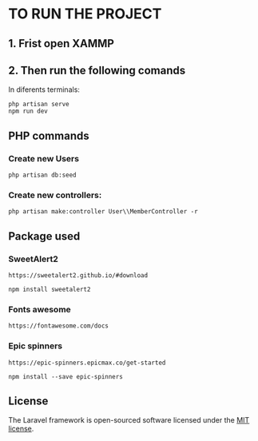 
# TO RUN THE PROJECT
## 1. Frist open XAMMP
## 2. Then run the following comands
In diferents terminals:

    php artisan serve
    npm run dev
## PHP commands
### Create new Users
    php artisan db:seed

### Create new controllers:
    php artisan make:controller User\\MemberController -r

## Package used
### SweetAlert2
    https://sweetalert2.github.io/#download

    npm install sweetalert2
### Fonts awesome
    https://fontawesome.com/docs

### Epic spinners
    https://epic-spinners.epicmax.co/get-started

    npm install --save epic-spinners

## License

The Laravel framework is open-sourced software licensed under the [MIT license](https://opensource.org/licenses/MIT).


